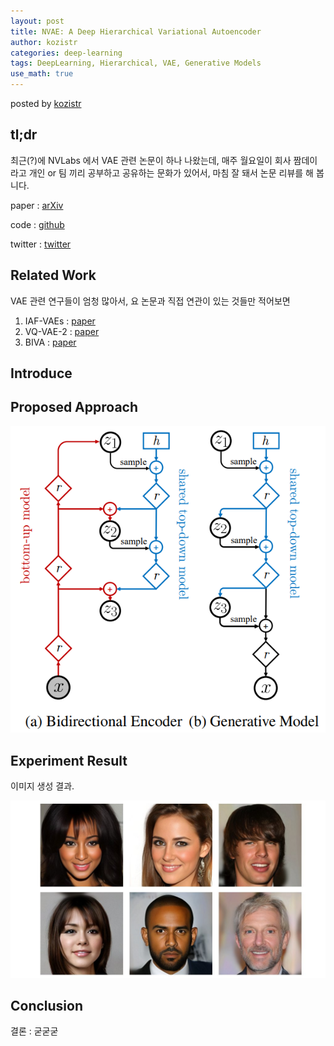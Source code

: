 ```yaml
---
layout: post
title: NVAE: A Deep Hierarchical Variational Autoencoder
author: kozistr
categories: deep-learning
tags: DeepLearning, Hierarchical, VAE, Generative Models
use_math: true
---
```


posted by [kozistr](http://kozistr.tech)

## tl;dr

최근(?)에 NVLabs 에서 VAE 관련 논문이 하나 나왔는데, 매주 월요일이 회사 짬데이라고 개인 or 팀 끼리 공부하고 공유하는 문화가 있어서, 마침 잘 돼서 논문 리뷰를 해 봅니다.

paper : [arXiv](https://arxiv.org/pdf/2007.03898.pdf)

code : [github](https://github.com/NVlabs/NVAE)

twitter : [twitter](https://twitter.com/ArashVahdat/status/1281036985981825024/photo/1)

## Related Work

VAE 관련 연구들이 엄청 많아서, 요 논문과 직접 연관이 있는 것들만 적어보면

1. IAF-VAEs : [paper](https://arxiv.org/pdf/1606.04934.pdf)
2. VQ-VAE-2 : [paper](https://arxiv.org/pdf/1906.00446.pdf)
3. BIVA : [paper](https://arxiv.org/pdf/1902.02102.pdf)

## Introduce


## Proposed Approach

![img](/assets/NVAE/architecture.png)

## Experiment Result

이미지 생성 결과.

![img](/assets/NVAE/generated_images.png)

## Conclusion

결론 : 굳굳굳
